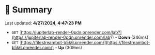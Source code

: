 # 📖 Summary
Last updated: **4/27/2024, 4:47:23 PM**

- `GET` [https://jupiterlab-render-0pdn.onrender.com/lab?](https://jupiterlab-render-0pdn.onrender.com/lab?) - **Down** (346ms)
- `GET` [https://filestreambot-b5k6.onrender.com/](https://filestreambot-b5k6.onrender.com/) - **Up** (309ms)
